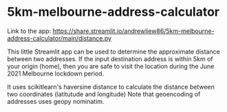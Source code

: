 # 5km-melbourne-address-calculator
Link to the app: https://share.streamlit.io/andrewliew86/5km-melbourne-address-calculator/main/distance.py

This little Streamlit app can be used to determine the approximate distance between two addresses. If the input destination address is within 5km of your origin (home), then you are safe to visit the location during the June 2021 Melbourne lockdown period.

It uses scikitlearn's haversine distance to calculate the distance between two coordinates (latitutude and longitude)
Note that geoencoding of addresses uses geopy nominatim. 
